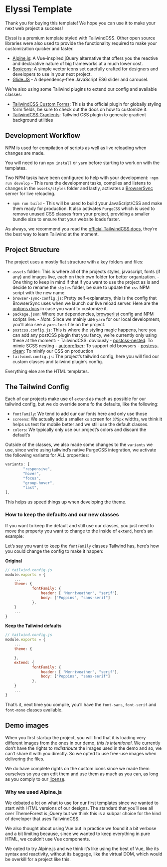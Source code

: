 # Elyssi Template

Thank you for buying this template! We hope you can use it to make your next web project a success!

Elyssi is a premium template styled with TailwindCSS. Other open source libraries were also used to provide the functionality required to make your customization quicker and faster.

- [Alpine.js](https://github.com/alpinejs/alpine): A Vue-inspired jQuery alternative that offers you the reactive and declarative nature of big frameworks at a much lower cost.
- [Boxicons](https://boxicons.com/): A simple vector icons set carefully crafted for designers and developers to use in your next project.
- [Glide.JS](https://glidejs.com/) - A dependency-free JavaScript ES6 slider and carousel.

We’re also using some Tailwind plugins to extend our config and available classes:

- [TailwindCSS Custom Forms](https://tailwindcss-custom-forms.netlify.app/): This is the official plugin for globally styling form fields, be sure to check out the docs on how to customize it.
- [TailwindCSS Gradients](https://github.com/benface/tailwindcss-gradients): Tailwind CSS plugin to generate gradient background utilities

## Development Workflow

NPM is used for compilation of scripts as well as live reloading when changes are made.

You will need to run `npm install` or `yarn` before starting to work on with the templates.

Two NPM tasks have been configured to help with your development: -`npm run develop` - This runs the development tasks, compiles and listens to changes in the `assets/styles` folder and lastly, activates a [BrowserSync](https://www.browsersync.io/docs/command-line) server for live reloading.

- `npm run build` - This will be used to build your JavaScript/CSS and make them ready for production. It also activates `PurgeCSS` which is used to remove unused CSS classes from your project, providing a smaller bundle size to ensure that your website loads faster.

As always, we recommend you read the [official TailwindCSS docs](https://tailwindcss.com/), they’re the best way to learn Tailwind at the moment.

## Project Structure

The project uses a mostly flat structure with a key folders and files:

- `assets` folder: This is where all of the projects styles, javascript, fonts (if any) and images live, each on their own folder for better organization. - One thing to keep in mind if that if you want to use the project as is and decide to rename the `styles` folder, be sure to update the `css` NPM script with the new name.
- `browser-sync-config.js`: Pretty self-explanatory, this is the config that BrowserSync uses when we launch our live reload server. Here are the [options docs](https://www.browsersync.io/docs/options) in case you want to customize it.
- `package.json`: Where our dependencies, [browserlist](https://github.com/browserslist/browserslist) config and NPM scripts live. - _Note_: Since we mainly use `yarn` for our local development, you’ll also see a `yarn.lock` file on the project.
- `postcss.config.js`: This is where the styling magic happens, here you can add any postCSS plugin that you fancy, we’re currently only using these at the moment: - TailwindCSS: obviously - [postcss-nested](https://github.com/postcss/postcss-nested): To mimic SCSS nesting - [autoprefixer](https://github.com/postcss/autoprefixer): To support old browsers - [postcss-clean](https://github.com/leodido/postcss-clean): To minify our CSS on production
- `tailwind.config.js`: The project’s tailwind config, here you will find our custom classes and tailwind plugin’s config.

Everything else are the HTML templates.

## The Tailwind Config

Each of our projects make use of `extend` as much as possible for our tailwind config, but we do override some fo the defaults, like the following:

- `fontFamily`: We tend to add our our fonts here and only use those
- `screens`: We actually add a smaller `xs` screen for `375px` widths, we think it helps us test for mobile better and we still use the default classes.
- `colors`: We typically only use our project’s colors and discard the default’s

Outside of the classes, we also made some changes to the `variants` we use, since we’re using tailwind’s native PurgeCSS integration, we activate the following variants for ALL properties:

```js
variants: [
        "responsive",
        "hover",
        "focus",
        "group-hover",
        "last",
],
```

This helps us speed things up when developing the theme.

### How to keep the defaults and our new classes

If you want to keep the default and still use our classes, you just need to move the property you want to change to the inside of `extend`, here’s an example:

Let’s say you want to keep the `fontFamily` classes Tailwind has, here’s how you could change the config to make it happen:

**Original**

```js
// tailwind.config.js
module.exports = {
	...
	theme: {
	        fontFamily: {
	            header: [ "Merriweather", "serif"],
	            body: ["Poppins", "sans-serif"]
	        },
	}
	...
}
```

**Keep the Tailwind defaults**

```js
// tailwind.config.js
module.exports = {
	...
	theme: {

	},
	extend: {
			fontFamily: {
	            header: [ "Merriweather", "serif"],
	            body: ["Poppins", "sans-serif"]
	        },
	}
	...
}
```

That’s it, next time you compile, you’ll have the `font-sans`, `font-serif` and `font-mono` classes available.

## Demo images

When you first startup the project, you will find that it is loading very different images from the ones in our demo, _this is intentional_. We currently don’t have the rights to _redistribute_ the images used in the demo and so, we can’t share it with you directly. So we opted to use free-use images when delivering the files.

We do have complete rights on the custom icons since we made them ourselves so you can edit them and use them as much as you can, as long as you comply to our [license](https://tailwindmade.com/license).

### Why we used Alpine.js

We debated a lot on what to use for our first templates since we wanted to start with HTML versions of our designs. The standard that you’ll see all over ThemeForest is jQuery but we think this is a subpar choice for the kind of developer that uses TailwindCSS.

We also thought about using Vue but in practice we found it a bit verbose and a bit limiting because, since we wanted to keep everything in pure HTML, we couldn’t use Vue components.

We opted to try Alpine.js and we think it’s like using the best of Vue, like its syntax and reactivity, without its baggage, like the virtual DOM, which would be overkill for a project like this.
